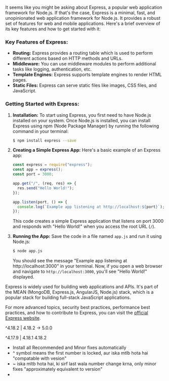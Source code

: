It seems like you might be asking about Express, a popular web application framework for Node.js. If that's the case, Express is a minimal, fast, and unopinionated web application framework for Node.js. It provides a robust set of features for web and mobile applications. Here's a brief overview of its key features and how to get started with it:

### Key Features of Express:

- **Routing:** Express provides a routing table which is used to perform different actions based on HTTP methods and URLs.
- **Middleware:** You can use middleware modules to perform additional tasks like logging, authentication, etc.
- **Template Engines:** Express supports template engines to render HTML pages.
- **Static Files:** Express can serve static files like images, CSS files, and JavaScript.

### Getting Started with Express:

1. **Installation:** To start using Express, you first need to have Node.js installed on your system. Once Node.js is installed, you can install Express using npm (Node Package Manager) by running the following command in your terminal:

   ```bash
   $ npm install express --save
   ```

2. **Creating a Simple Express App:** Here's a basic example of an Express app:

   ```javascript
   const express = require("express");
   const app = express();
   const port = 3000;

   app.get("/", (req, res) => {
     res.send("Hello World!");
   });

   app.listen(port, () => {
     console.log(`Example app listening at http://localhost:${port}`);
   });
   ```

   This code creates a simple Express application that listens on port 3000 and responds with "Hello World!" when you access the root URL (`/`).

3. **Running the App:** Save the code in a file named `app.js` and run it using Node.js:

   ```bash
   $ node app.js
   ```

   You should see the message "Example app listening at http://localhost:3000" in your terminal. Now, if you open a web browser and navigate to `http://localhost:3000`, you'll see "Hello World!" displayed.

Express is widely used for building web applications and APIs. It's part of the MEAN (MongoDB, Express.js, AngularJS, Node.js) stack, which is a popular stack for building full-stack JavaScript applications.

For more advanced topics, security best practices, performance best practices, and how to contribute to Express, you can visit the [official Express website](https://expressjs.com/).

^4.18.2 | 4.18.2 -> 5.0.0

^4.17.9 |
4.18.1
4.18.2

- Install all Recommended and Minor fixes automatically
- ^ symbol means the first number is locked, aur iska mtlb hota hai "compatable with vesion"
- ~ iska mltb hota hai, ki sirf last wala number change krna, only minor fixes "approximately equivalent to version"
-
